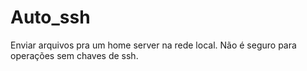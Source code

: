 # Auto_ssh
Enviar arquivos pra um home server na rede local. Não é seguro para operações sem chaves de ssh.
